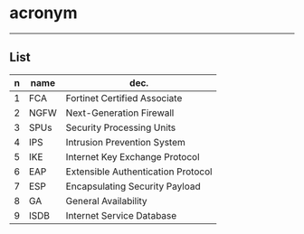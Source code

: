 # acronym

---

## List
|n|name|dec.|
|-|----|----|
|1|FCA|Fortinet Certified Associate|
|2|NGFW|Next-Generation Firewall|
|3|SPUs|Security Processing Units|
|4|IPS|Intrusion Prevention System|
|5|IKE|Internet Key Exchange Protocol|
|6|EAP|Extensible Authentication Protocol|
|7|ESP|Encapsulating Security Payload|
|8|GA|General Availability|version stable for the firmware|
|9|ISDB|Internet Service Database|
